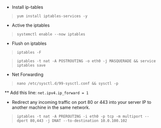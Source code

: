 * Install ip-tables 

> `yum install iptables-services -y`

* Active the iptables

> `systemctl enable --now iptables`

* Flush on iptables

> `iptables -F` 

> `iptables -t nat -A POSTROUTING -o eth0 -j MASQUERADE && service iptables save`

* Net Forwarding

> `nano /etc/sysctl.d/99-sysctl.conf && sysctl -p`

** Add this line: `net.ipv4.ip_forward = 1`


* Redirect any incoming traffic on port 80 or 443 into your server IP to another machine in the same network.

> `iptables -t nat -A PREROUTING -i eth0 -p tcp -m multiport --dport 80,443 -j DNAT --to-destination 10.0.100.102`

